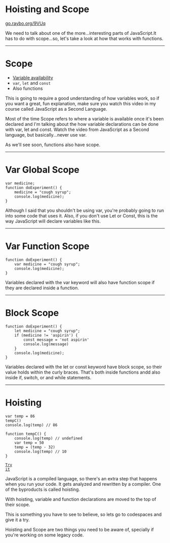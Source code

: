 
<!-- .slide: data-state="layout-title" class="bg-dark"-->

# Hoisting and Scope

<div class="slide-link"><a href="https://go.raybo.org/9VUq"><i class="fab fa-slideshare"></i> go.raybo.org/9VUq</a></div>

> >

We need to talk about one of the more...interesting parts of JavaScript.It has to do with scope...so, let's take a look at how that works with functions.

---
# Scope

- [Variable availability](https://go.raybo.org/9W7M)
- `var`, `let` and `const`
- Also functions

> >

This is going to require a good understanding of how variables work, so if you want a great, fun explanation, make sure you watch this video in my course called JavaScript as a Second Language.

Most of the time Scope refers to where a variable is available once it's been declared and I'm talking about the how variable declarations can be done with var, let and const. Watch the video from JavaScript as a Second language, but basically...never use var.

As we'll see soon, functions also have scope.


---
# Var Global Scope

```
var medicine;
function doExperiment() {
    medicine = "cough syrup";
    console.log(medicine);
}
```
> >

Although I said that you shouldn't be using var, you're probably going to run into some code that uses it. Also, if you don't use Let or Const, this is the way JavaScript will declare variables like this.

---
# Var Function Scope

```
function doExperiment() {
    var medicine = "cough syrup";
    console.log(medicine);
}
```
> >

Variables declared with the var keyword will also have function scope if they are declared inside a function.

---
# Block Scope

```
function doExperiment() {
    let medicine = "cough syrup";
    if (medicine != 'aspirin') {
        const message = 'not aspirin'
        console.log(message)
    }
    console.log(medicine);
}
```
> >

Variables declared with the let or const keyword have block scope, so their value holds within the curly braces. That's both inside functions andd also inside if, switch, or and while statements.

---
# Hoisting

```
var temp = 86
tempC()
console.log(temp) // 86

function tempC() {
    console.log(temp) // undefined
    var temp = 50
    temp = (temp - 32)
    console.log(temp) // 10
}

```

<a href="https://github.dev/LinkedInLearning/javascript-functions-2502735/tree/01_05b" target="_blank"><code class="code-royal">Try it</code></a>


> >

JavaScript is a compiled language, so there's an extra step that happens when you run your code. It gets analyzed and rewritten by a compiler. One of the byproducts is called hoisting.

With hoisting, variable and function declarations are moved to the top of their scope.

This is something you have to see to believe, so lets go to codespaces and give it a try.

Hoisting and Scope are two things you need to be aware of, specially if you're working on some legacy code.